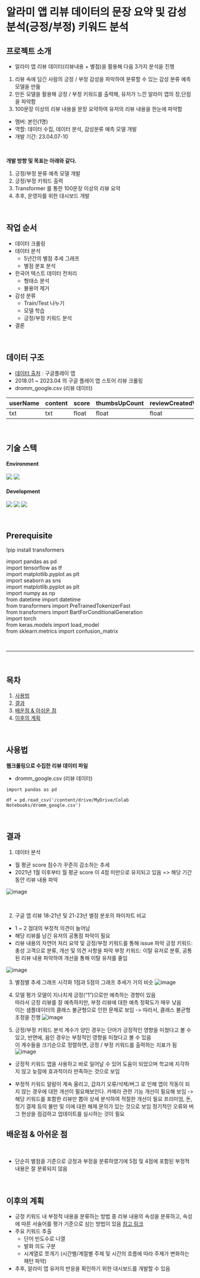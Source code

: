# 알라미 앱 리뷰 데이터의 문장 요약 및 감성분석(긍정/부정) 키워드 분석

## 프로젝트 소개
* 알라미 앱 리뷰 데이터(리뷰내용 + 별점)을 활용해 다음 3가지 분석을 진행
1. 리뷰 속에 담긴 사람의 긍정 / 부정 감성을 파악하여 분류할 수 있는 감성 분류 예측 모델을 만듦
2. 만든 모델을 활용해 긍정 / 부정 키워드를 출력해, 유저가 느낀 알라미 앱의 장,단점을 파악함
3. 100문장 이상의 리뷰 내용을 문장 요약하여 유저의 리뷰 내용을 한눈에 파악함


* 멤버: 본인(1명)
* 역할: 데이터 수집, 데이터 분석, 감성분류 예측 모델 개발
* 개발 기간: 23.04.07-10
<br>

**개발 방향 및 목표는 아래와 같다.**
1. 긍정/부정 분류 예측 모델 개발
2. 긍정/부정 키워드 출력
3. Transformer 를 통한 100문장 이상의 리뷰 요약
4. 추후, 운영자를 위한 대시보드 개발
<br>

## 작업 순서
* 데이터 크롤링
* 데이터 분석
  * 5년간의 별점 추세 그래프
  * 별점 분포 분석 
* 한국어 텍스트 데이터 전처리
  * 형태소 분석
  * 불용어 제거
* 감성 분류
  * Train/Test 나누기
  * 모델 학습
  * 긍정/부정 키워드 분석
* 결론
 
 <br>

## 데이터 구조

* [데이터 출처](https://play.google.com/store/apps/details?id=droom.sleepIfUCan&hl=ko&gl=US) : 구글플레이 앱
* 2018.01 ~ 2023.04 의 구글 플레이 앱 스토어 리뷰 크롤링
* dromm_google.csv (리뷰 데이터)

|userName|content|score|thumbsUpCount|reviewCreatedVersion|at|replyContent|
|------|---|---|---|---|---|---|
|txt|txt|float|float|float|date|txt|


<br>

## 기술 스택
#### Environment
<img src="https://img.shields.io/badge/Google Colab-F9AB00?style=for-the-badge&logo=Google Colab&logoColor=white"/> <img src="https://img.shields.io/badge/windows-0078D6?style=for-the-badge&logo=windows&logoColor=white"/>


#### Development
<img src="https://img.shields.io/badge/tensorflow-FF6F00?style=for-the-badge&logo=tensorflow&logoColor=white"> <img src="https://img.shields.io/badge/python-3776AB?style=for-the-badge&logo=python&logoColor=white"> <img src="https://img.shields.io/badge/PyTorch-EE4C2C?style=for-the-badge&logo=PyTorch&logoColor=white"> 
 
<br>
  
## Prerequisite

!pip install transformers

import pandas as pd   
import tensorflow as tf    
import matplotlib.pyplot as plt    
import seaborn as sns   
import matplotlib.pyplot as plt   
import numpy as np   
from datetime import datetime   
from transformers import PreTrainedTokenizerFast   
from transformers import BartForConditionalGeneration   
import torch   
from keras.models import load_model   
from sklearn.metrics import confusion_matrix   


<br>

---
<br>

## 목차
1. [사용법](#사용법)
3. [결과](#결과)
4. [배운점 & 아쉬운 점](#배운점-&-아쉬운-점)
5. [이후의 계획](#이후의-계획)
<br>

## 사용법

**웹크롤링으로 수집한 리뷰 데이터 파일**   
* dromm_google.csv (리뷰 데이터)

``` 
import pandas as pd

df = pd.read_csv('/content/drive/MyDrive/Colab Notebooks/dromm_google.csv')
```

<br>

## 결과
1. 데이터 분석
* 월 평균 score 점수가 꾸준히 감소하는 추세
* 2021년 1월 이후부터 월 평균 score 이 4점 미만으로 유지되고 있음 => 해당 기간동안 리뷰 내용 파악

![image](https://user-images.githubusercontent.com/122415320/235353607-046240fe-2572-4c08-9b15-783bfb9a8822.png)

<br> 


2) 구글 앱 리뷰 18-21년 및 21-23년 별점 분포의 파이차트 비교
* 1 ~ 2 점대의 부정적 의견이 늘어남
* 해당 리뷰를 남긴 유저의 공통점 파악이 필요
* 리뷰 내용의 자연어 처리 요약 및 긍정/부정 키워드를 통해 issue 파악
긍정 키워드: 충성 고객으로 분류, 개선 및 의견 사항을 파악 
부정 키워드: 이탈 유저로 분류, 공통된 리뷰 내용 파악하여 개선을 통해 이탈 유저를 줄임

![image](https://user-images.githubusercontent.com/122415320/235353696-7ac6a0b7-a5d4-44ca-8e83-f6f6c7b0952e.png)


3) 별점별 추세 그래프 시각화
1점과 5점의 그래프 추세가 거의 비슷
![image](https://user-images.githubusercontent.com/122415320/235353839-9f24198e-9229-4ce1-8821-691a90ae56d0.png)

4) 모델 평가
모델이 지나치게 긍정(“1”)으로만 예측하는 경향이 있음   
따라서 긍정 리뷰를 잘 예측하지만, 부정 리뷰에 대한 예측 정확도가 매우 낮음    
이는 샘플데이터의 클래스 불균형으로 인한 문제로 보임 -> 따라서, 클래스 불균형 조정을 진행
![image](https://user-images.githubusercontent.com/122415320/235355500-4d11ddfb-9542-4727-8242-1ea04922e238.png)

5) 긍정/부정 키워드 분석
계수가 양인 경우는 단어가 긍정적인 영향을 미쳤다고 볼 수 있고, 반면에, 음인 경우는 부정적인 영향을 미쳤다고 볼 수 있음   
이 계수들을 크기순으로 정렬하면, 긍정 / 부정 키워드를 출력하는 지표가 됨
![image](https://user-images.githubusercontent.com/122415320/235355605-ae908106-5065-4661-b17a-e85f274696d3.png)


* 긍정적 키워드
앱을 사용하고 바로 일어날 수 있어 도움이 되었으며 학교에 지각하지 않고 늦잠에 효과적이라 만족하는 것으로 보임

* 부정적 키워드 
알람이 계속 울리고, 갑자기 오류/삭제/버그 로 인해 앱이 작동이 되지 않는 경우에 대한 개선이 필요해보인다.
카메라 관련 기능 개선이 필요해 보임 -> 해당 키워드를 포함한 리뷰만 뽑아 상세 분석하여 적절한 개선이 필요
프리미엄, 돈, 정기 결제 등의 불만 및 이에 대한 해제 문의가 있는 것으로 보임
정기적인 오류와 버그 현상을 점검하고 업데이트를 실시하는 것이 필요


## 배운점 & 아쉬운 점
<br>
  
* 단순히 별점을 기준으로 긍정과 부정을 분류하였기에 5점 및 4점에 포함된 부정적 내용은 잘 분류되지 않음

<br>


## 이후의 계획
* 긍정 키워드 내 부정적 내용을 분류하는 방법 중 리뷰 내용의 속성을 분류하고, 속성에 따른 서술어를 평가 기준으로 삼는 방법이 있음 [참고 링크](https://sieon-dev.tistory.com/15)
* 주요 키워드 추출
   * 단어 빈도수로 나열
   * 발화 의도 구분 
   * 시계열로 쪼개기 (시간별/계절별 주제 및 시간의 흐름에 따라 주제가 변화하는 패턴 파악)
* 추후, 알라미 앱 유저의 반응을 확인하기 위한 대시보드를 개발할 수 있음
<br>
